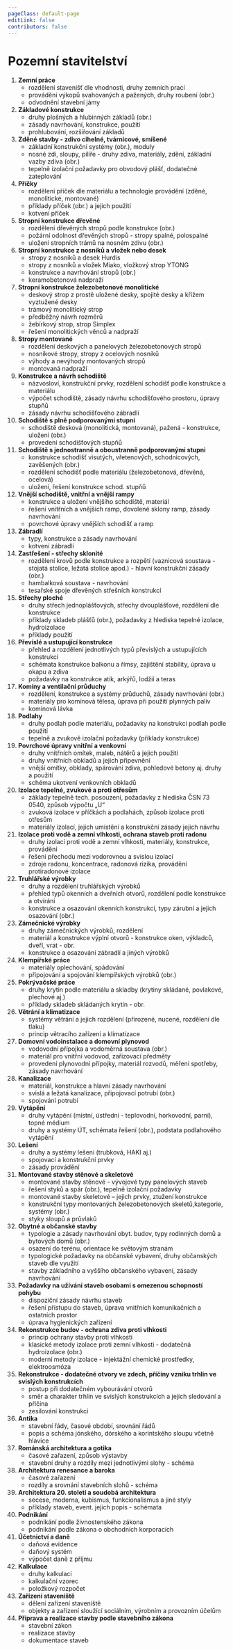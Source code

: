 ```yaml
---
pageClass: default-page
editLink: false
contributors: false
---
```


# Pozemní stavitelství

1. **Zemní práce**
   - rozdělení stavenišť dle vhodnosti, druhy zemních prací
   - provádění výkopů svahovaných a pažených, druhy roubení (obr.)
   - odvodnění stavební jámy
2. **Základové konstrukce**
   - druhy plošných a hlubinných základů (obr.)
   - zásady navrhování, konstrukce, použití
   - prohlubování, rozšiřování základů
3. **Zděné stavby - zdivo cihelné, tvárnicové, smíšené**
   - základní konstrukční systémy (obr.), moduly
   - nosné zdi, sloupy, pilíře - druhy zdiva, materiály, zdění, základní vazby zdiva (obr.)
   - tepelně izolační požadavky pro obvodový plášť, dodatečné zateplování
4. **Příčky**
   - rozdělení příček dle materiálu a technologie provádění (zděné, monolitické, montované)
   - příklady příček (obr.) a jejich použití
   - kotvení příček
5. **Stropní konstrukce dřevěné**
   - rozdělení dřevěných stropů podle konstrukce (obr.)
   - požární odolnost dřevěných stropů - stropy spalné, polospalné
   - uložení stropních trámů na nosném zdivu (obr.)
6. **Stropní konstrukce z nosníků a vložek nebo desek**
   - stropy z nosníků a desek Hurdis
   - stropy z nosníků a vložek Miako, vložkový strop YTONG
   - konstrukce a navrhování stropů (obr.)
   - keramobetonová nadpraží
7. **Stropní konstrukce železobetonové monolitické**
   - deskový strop z prostě uložené desky, spojité desky a křížem vyztužené desky
   - trámový monolitický strop
   - předběžný návrh rozměrů
   - žebírkový strop, strop Simplex
   - řešení monolitických věnců a nadpraží
8. **Stropy montované**
   - rozdělení deskových a panelových železobetonových stropů
   - nosníkové stropy, stropy z ocelových nosníků
   - výhody a nevýhody montovaných stropů
   - montovaná nadpraží
9. **Konstrukce a návrh schodiště**
   - názvosloví, konstrukční prvky, rozdělení schodišť podle konstrukce a materiálu
   - výpočet schodiště, zásady návrhu schodišťového prostoru, úpravy stupňů
   - zásady návrhu schodišťového zábradlí
10. **Schodiště s plně podporovanými stupni**
    - schodiště desková (monolitická, montovaná), pažená - konstrukce, uložení (obr.)
    - provedení schodišťových stupňů
11. **Schodiště s jednostranně a oboustranně podporovanými stupni**
    - konstrukce schodišť visutých, vřetenových, schodnicových, zavěšených (obr.)
    - rozdělení schodišť podle materiálu (železobetonová, dřevěná, ocelová)
    - uložení, řešení konstrukce schod. stupňů
12. **Vnější schodiště, vnitřní a vnější rampy**
    - konstrukce a uložení vnějšího schodiště, materiál
    - řešení vnitřních a vnějších ramp, dovolené sklony ramp, zásady navrhování
    - povrchové úpravy vnějších schodišť a ramp
13. **Zábradlí**
    - typy, konstrukce a zásady navrhování
    - kotvení zábradlí
14. **Zastřešení - střechy sklonité**
    - rozdělení krovů podle konstrukce a rozpětí (vaznicová soustava - stojatá stolice,
      ležatá stolice apod.) - hlavní konstrukční zásady (obr.)
    - hambalková soustava - navrhování
    - tesařské spoje dřevěných střešních konstrukcí
15. **Střechy ploché**
    - druhy střech jednoplášťových, střechy dvouplášťové, rozdělení dle konstrukce
    - příklady skladeb plášťů (obr.), požadavky z hlediska tepelné izolace, hydroizolace
    - příklady použití
16. **Převislé a ustupující konstrukce**
    - přehled a rozdělení jednotlivých typů převislých a ustupujících konstrukcí
    - schémata konstrukce balkonu a římsy, zajištění stability, úprava u okapu a zdiva
    - požadavky na konstrukce atik, arkýřů, lodžií a teras
17. **Komíny a ventilační průduchy**
    - rozdělení, konstrukce a systémy průduchů, zásady navrhování (obr.)
    - materiály pro komínová tělesa, úprava při použití plynných paliv
    - komínová lávka
18. **Podlahy**
    - druhy podlah podle materiálu, požadavky na konstrukci podlah podle použití
    - tepelně a zvukově izolační požadavky (příklady konstrukce)
19. **Povrchové úpravy vnitřní a venkovní**
    - druhy vnitřních omítek, maleb, nátěrů a jejich použití
    - druhy vnitřních obkladů a jejich připevnění
    - vnější omítky, obklady, spárování zdiva, pohledové betony aj. druhy a použití
    - schéma ukotvení venkovních obkladů
20. **Izolace tepelné, zvukové a proti otřesům**
    - základy tepelně tech. posouzení, požadavky z hlediska ČSN 73 0540, způsob výpočtu „U“
    - zvuková izolace v příčkách a podlahách, způsob izolace proti otřesům
    - materiály izolací, jejich umístění a konstrukční zásady jejich návrhu
21. **Izolace proti vodě a zemní vlhkosti, ochrana staveb proti radonu**
    - druhy izolací proti vodě a zemní vlhkosti, materiály, konstrukce, provádění
    - řešení přechodu mezi vodorovnou a svislou izolací
    - zdroje radonu, koncentrace, radonová rizika, provádění protiradonové izolace
22. **Truhlářské výrobky**
    - druhy a rozdělení truhlářských výrobků
    - přehled typů okenních a dveřních otvorů, rozdělení podle konstrukce a otvírání
    - konstrukce a osazování okenních konstrukcí, typy zárubní a jejich osazování (obr.)
23. **Zámečnické výrobky**
    - druhy zámečnických výrobků, rozdělení
    - materiál a konstrukce výplní otvorů - konstrukce oken, výkladců, dveří, vrat - obr.
    - konstrukce a osazování zábradlí a jiných výrobků
24. **Klempířské práce**
    - materiály oplechování, spádování
    - připojování a spojování klempířských výrobků (obr.)
25. **Pokrývačské práce**
    - druhy krytin podle materiálu a skladby (krytiny skládané, povlakové, plechové aj.)
    - příklady skladeb skládaných krytin - obr.
26. **Větrání a klimatizace**
    - systémy větrání a jejich rozdělení (přirozené, nucené, rozdělení dle tlaku)
    - princip větracího zařízení a klimatizace
27. **Domovní vodoinstalace a domovní plynovod**
    - vodovodní přípojka a vodoměrná soustava (obr.)
    - materiál pro vnitřní vodovod, zařizovací předměty
    - provedení plynovodní přípojky, materiál rozvodů, měření spotřeby, zásady navrhování
28. **Kanalizace**
    - materiál, konstrukce a hlavní zásady navrhování
    - svislá a ležatá kanalizace, připojovací potrubí (obr.)
    - spojování potrubí
29. **Vytápění**
    - druhy vytápění (místní, ústřední - teplovodní, horkovodní, parní), topné médium
    - druhy a systémy ÚT, schémata řešení (obr.), podstata podlahového vytápění
30. **Lešení**
    - druhy a systémy lešení (trubková, HAKI aj.)
    - spojovací a konstrukční prvky
    - zásady provádění
31. **Montované stavby stěnové a skeletové**
    - montované stavby stěnové - vývojové typy panelových staveb
    - řešení styků a spár (obr.), tepelně izolační požadavky
    - montované stavby skeletové – jejich prvky, ztužení konstrukce
    - konstrukční typy montovaných železobetonových skeletů,kategorie, systémy (obr.)
    - styky sloupů a průvlaků
32. **Obytné a občanské stavby**
    - typologie a zásady navrhování obyt. budov, typy rodinných domů a bytových domů (obr.)
    - osazení do terénu, orientace ke světovým stranám
    - typologické požadavky na občanské vybavení, druhy občanských staveb dle využití
    - stavby základního a vyššího občanského vybavení, zásady navrhování
33. **Požadavky na užívání staveb osobami s omezenou schopností pohybu**
    - dispoziční zásady návrhu staveb
    - řešení přístupu do staveb, úprava vnitřních komunikačních a ostatních prostor
    - úprava hygienických zařízení
34. **Rekonstrukce budov - ochrana zdiva proti vlhkosti**
    - princip ochrany stavby proti vlhkosti
    - klasické metody izolace proti zemní vlhkosti - dodatečná hydroizolace (obr.)
    - moderní metody izolace - injektážní chemické prostředky, elektroosmóza
35. **Rekonstrukce - dodatečné otvory ve zdech, příčiny vzniku trhlin ve svislých konstrukcích**
    - postup při dodatečném vybourávání otvorů
    - směr a charakter trhlin ve svislých konstrukcích a jejich sledování a příčina
    - zesilování konstrukcí
36. **Antika**
    - stavební řády, časové období, srovnání řádů
    - popis a schéma jónského, dórského a korintského sloupu včetně hlavice
37. **Románská architektura a gotika**
    - časové zařazení, způsob výstavby
    - stavební druhy a rozdíly mezi jednotlivými slohy - schéma
38. **Architektura renesance a baroka**
    - časové zařazení
    - rozdíly a srovnání stavebních slohů - schéma
39. **Architektura 20. století a soudobá architektura**
    - secese, moderna, kubismus, funkcionalismus a jiné styly
    - příklady staveb, event. jejich popis - schémata
40. **Podnikání**
    - podnikání podle živnostenského zákona
    - podnikání podle zákona o obchodních korporacích
41. **Účetnictví a daně**
    - daňová evidence
    - daňový systém
    - výpočet daně z příjmu
42. **Kalkulace**
    - druhy kalkulací
    - kalkulační vzorec
    - položkový rozpočet
43. **Zařízení staveniště**
    - dělení zařízení staveniště
    - objekty a zařízení sloužící sociálním, výrobním a provozním účelům
44. **Příprava a realizace stavby podle stavebního zákona**
    - stavební zákon
    - realizace stavby
    - dokumentace staveb
